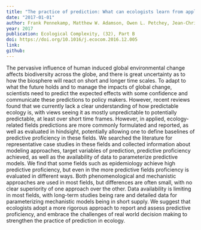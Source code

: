 ```yaml
---
title: "The practice of prediction: What can ecologists learn from applied, ecology-related fields?"
date: "2017-01-01"
author: Frank Pennekamp, Matthew W. Adamson, Owen L. Petchey, Jean-Christophe Poggiale, Maira Aguiar, Bob W. Kooi, Daniel B. Botkin, Donald L. DeAngelis
year: 2017
publication: Ecological Complexity, (32), Part B
doi: https://doi.org/10.1016/j.ecocom.2016.12.005
link:
github:
---
```


The pervasive influence of human induced global environmental change affects biodiversity across the globe, and there is great uncertainty as to how the biosphere will react on short and longer time scales. To adapt to what the future holds and to manage the impacts of global change, scientists need to predict the expected effects with some confidence and communicate these predictions to policy makers. However, recent reviews found that we currently lack a clear understanding of how predictable ecology is, with views seeing it as mostly unpredictable to potentially predictable, at least over short time frames. However, in applied, ecology-related fields predictions are more commonly formulated and reported, as well as evaluated in hindsight, potentially allowing one to define baselines of predictive proficiency in these fields. We searched the literature for representative case studies in these fields and collected information about modeling approaches, target variables of prediction, predictive proficiency achieved, as well as the availability of data to parameterize predictive models. We find that some fields such as epidemiology achieve high predictive proficiency, but even in the more predictive fields proficiency is evaluated in different ways. Both phenomenological and mechanistic approaches are used in most fields, but differences are often small, with no clear superiority of one approach over the other. Data availability is limiting in most fields, with long-term studies being rare and detailed data for parameterizing mechanistic models being in short supply. We suggest that ecologists adopt a more rigorous approach to report and assess predictive proficiency, and embrace the challenges of real world decision making to strengthen the practice of prediction in ecology.
